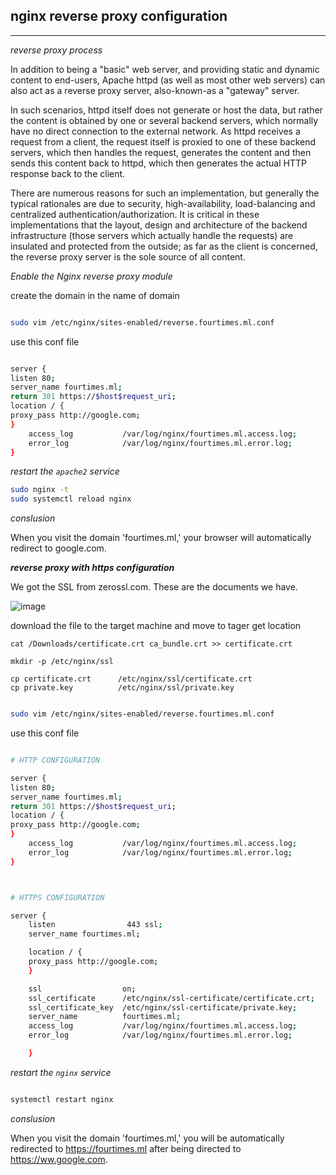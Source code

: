 ## nginx reverse proxy configuration

---

_reverse proxy process_

In addition to being a "basic" web server, and providing static and dynamic content to end-users, Apache httpd (as well as most other web servers) can also act as a reverse proxy server, also-known-as a "gateway" server.

In such scenarios, httpd itself does not generate or host the data, but rather the content is obtained by one or several backend servers, which normally have no direct connection to the external network. As httpd receives a request from a client, the request itself is proxied to one of these backend servers, which then handles the request, generates the content and then sends this content back to httpd, which then generates the actual HTTP response back to the client.

There are numerous reasons for such an implementation, but generally the typical rationales are due to security, high-availability, load-balancing and centralized authentication/authorization. It is critical in these implementations that the layout, design and architecture of the backend infrastructure (those servers which actually handle the requests) are insulated and protected from the outside; as far as the client is concerned, the reverse proxy server is the sole source of all content.


_Enable the Nginx reverse proxy module_


create the domain in the name of domain

```bash

sudo vim /etc/nginx/sites-enabled/reverse.fourtimes.ml.conf

```

use this conf file

```bash

server {
listen 80;
server_name fourtimes.ml;
return 301 https://$host$request_uri;
location / {
proxy_pass http://google.com;
}
    access_log           /var/log/nginx/fourtimes.ml.access.log;
    error_log            /var/log/nginx/fourtimes.ml.error.log;
}

```

_restart the `apache2` service_

```bash
sudo nginx -t
sudo systemctl reload nginx

```

_conslusion_

When you visit the domain 'fourtimes.ml,' your browser will automatically redirect to google.com.

**_reverse proxy with https configuration_**

We got the SSL from zerossl.com. These are the documents we have.

![image](https://user-images.githubusercontent.com/57703276/170814060-b0817bd0-d722-4d8f-8a25-052965a81130.png)
 
download the file to the target machine and move to tager get location

```
cat /Downloads/certificate.crt ca_bundle.crt >> certificate.crt

mkdir -p /etc/nginx/ssl

cp certificate.crt      /etc/nginx/ssl/certificate.crt     
cp private.key          /etc/nginx/ssl/private.key

```

```bash

sudo vim /etc/nginx/sites-enabled/reverse.fourtimes.ml.conf

```

use this conf file

```bash

# HTTP CONFIGURATION

server {
listen 80;
server_name fourtimes.ml;
return 301 https://$host$request_uri;
location / {
proxy_pass http://google.com;
}
    access_log           /var/log/nginx/fourtimes.ml.access.log;
    error_log            /var/log/nginx/fourtimes.ml.error.log;
}



# HTTPS CONFIGURATION

server {
    listen                443 ssl;
    server_name fourtimes.ml;

    location / {
    proxy_pass http://google.com;
    }

    ssl                  on;
    ssl_certificate      /etc/nginx/ssl-certificate/certificate.crt;
    ssl_certificate_key  /etc/nginx/ssl-certificate/private.key;
    server_name          fourtimes.ml;
    access_log           /var/log/nginx/fourtimes.ml.access.log;
    error_log            /var/log/nginx/fourtimes.ml.error.log;

    }
```



_restart the `nginx` service_

```bash

systemctl restart nginx

```

_conslusion_

When you visit the domain 'fourtimes.ml,' you will be automatically redirected to https://fourtimes.ml after being directed to https://ww.google.com.
